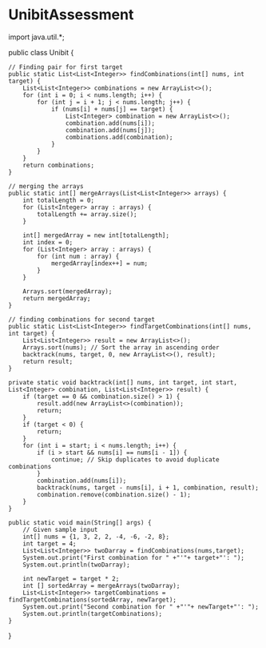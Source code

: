 # UnibitAssessment

import java.util.*;


public class Unibit
{


    // Finding pair for first target
    public static List<List<Integer>> findCombinations(int[] nums, int target) {
        List<List<Integer>> combinations = new ArrayList<>();
        for (int i = 0; i < nums.length; i++) {
            for (int j = i + 1; j < nums.length; j++) {
                if (nums[i] + nums[j] == target) {
                    List<Integer> combination = new ArrayList<>();
                    combination.add(nums[i]);
                    combination.add(nums[j]);
                    combinations.add(combination);
                }
            }
        }
        return combinations;
    }

    // merging the arrays
    public static int[] mergeArrays(List<List<Integer>> arrays) {
        int totalLength = 0;
        for (List<Integer> array : arrays) {
            totalLength += array.size();
        }

        int[] mergedArray = new int[totalLength];
        int index = 0;
        for (List<Integer> array : arrays) {
            for (int num : array) {
                mergedArray[index++] = num;
            }
        }

        Arrays.sort(mergedArray);
        return mergedArray;
    }

    // finding combinations for second target
    public static List<List<Integer>> findTargetCombinations(int[] nums, int target) {
        List<List<Integer>> result = new ArrayList<>();
        Arrays.sort(nums); // Sort the array in ascending order
        backtrack(nums, target, 0, new ArrayList<>(), result);
        return result;
    }

    private static void backtrack(int[] nums, int target, int start, List<Integer> combination, List<List<Integer>> result) {
        if (target == 0 && combination.size() > 1) {
            result.add(new ArrayList<>(combination));
            return;
        }
        if (target < 0) {
            return;
        }
        for (int i = start; i < nums.length; i++) {
            if (i > start && nums[i] == nums[i - 1]) {
                continue; // Skip duplicates to avoid duplicate combinations
            }
            combination.add(nums[i]);
            backtrack(nums, target - nums[i], i + 1, combination, result);
            combination.remove(combination.size() - 1);
        }
    }

    public static void main(String[] args) {
        // Given sample input
        int[] nums = {1, 3, 2, 2, -4, -6, -2, 8};
        int target = 4;
        List<List<Integer>> twoDarray = findCombinations(nums,target);
        System.out.print("First combination for " +"'"+ target+"': ");
        System.out.println(twoDarray);

        int newTarget = target * 2;
        int [] sortedArray = mergeArrays(twoDarray);
        List<List<Integer>> targetCombinations = findTargetCombinations(sortedArray, newTarget);
        System.out.print("Second combination for " +"'"+ newTarget+"': ");
        System.out.println(targetCombinations);
    }
}

